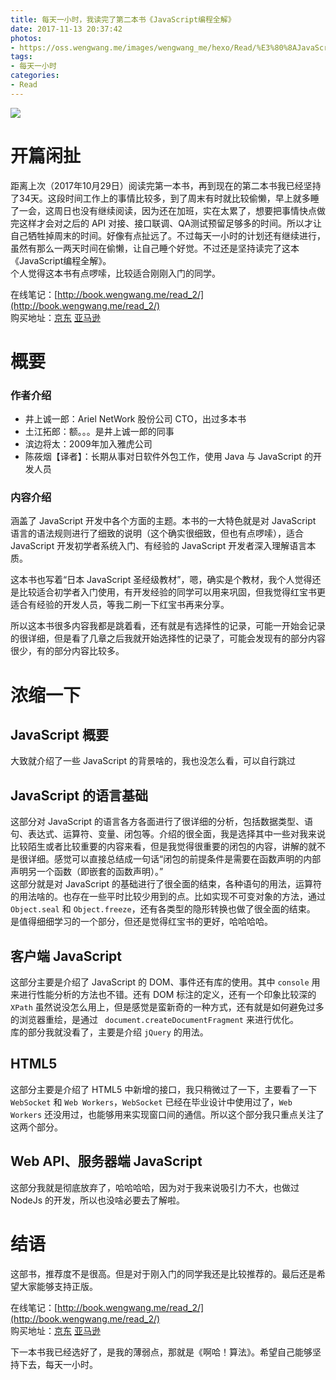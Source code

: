 ```yaml
---
title: 每天一小时，我读完了第二本书《JavaScript编程全解》
date: 2017-11-13 20:37:42
photos:
- https://oss.wengwang.me/images/wengwang_me/hexo/Read/%E3%80%8AJavaScript%E7%BC%96%E7%A8%8B%E5%85%A8%E8%A7%A3%E3%80%8B.jpg
tags:
- 每天一小时
categories:
- Read
---
```


[![](https://badge.juejin.im/entry/5a09ab34f265da430d57844c/likes.svg?style=flat-square)](https://juejin.im/entry/5a09ab34f265da430d57844c/detail)

# 开篇闲扯
距离上次（2017年10月29日）阅读完第一本书，再到现在的第二本书我已经坚持了34天。这段时间工作上的事情比较多，到了周末有时就比较偷懒，早上就多睡了一会，这周日也没有继续阅读，因为还在加班，实在太累了，想要把事情快点做完这样才会对之后的 API 对接、接口联调、QA测试预留足够多的时间。所以才让自己牺牲掉周末的时间。好像有点扯远了。不过每天一小时的计划还有继续进行，虽然有那么一两天时间在偷懒，让自己睡个好觉。不过还是坚持读完了这本《JavaScript编程全解》。  
个人觉得这本书有点啰嗦，比较适合刚刚入门的同学。  
<!-- more -->

在线笔记：[http://book.wengwang.me/read_2/](http://book.wengwang.me/read_2/)  
购买地址：[京东](https://item.jd.com/11361718.html?dist=jd) [亚马逊](https://www.amazon.cn/%E5%9B%BE%E7%81%B5%E7%A8%8B%E5%BA%8F%E8%AE%BE%E8%AE%A1%E4%B8%9B%E4%B9%A6-JavaScript%E7%BC%96%E7%A8%8B%E5%85%A8%E8%A7%A3-%E4%BA%95%E4%B8%8A%E8%AF%9A%E4%B8%80%E9%83%8E/dp/B00GWAVZ7O/ref=sr_1_1?ie=UTF8&qid=1510577627&sr=8-1&keywords=JavaScript%E7%BC%96%E7%A8%8B%E5%85%A8%E8%A7%A3)

# 概要

### 作者介绍

- 井上诚一郎：Ariel NetWork 股份公司 CTO，出过多本书
- 土江拓郎：额。。。是井上诚一郎的同事
- 滨边将太：2009年加入雅虎公司
- 陈莜烟【译者】：长期从事对日软件外包工作，使用 Java 与 JavaScript 的开发人员

### 内容介绍

涵盖了 JavaScript 开发中各个方面的主题。本书的一大特色就是对 JavaScript 语言的语法规则进行了细致的说明（这个确实很细致，但也有点啰嗦），适合 JavaScript 开发初学者系统入门、有经验的 JavaScript 开发者深入理解语言本质。  

这本书也写着“日本 JavaScript 圣经级教材”，嗯，确实是个教材，我个人觉得还是比较适合初学者入门使用，有开发经验的同学可以用来巩固，但我觉得红宝书更适合有经验的开发人员，等我二刷一下红宝书再来分享。  

所以这本书很多内容我都是跳着看，还有就是有选择性的记录，可能一开始会记录的很详细，但是看了几章之后我就开始选择性的记录了，可能会发现有的部分内容很少，有的部分内容比较多。

# 浓缩一下

## JavaScript 概要
大致就介绍了一些 JavaScript 的背景啥的，我也没怎么看，可以自行跳过

## JavaScript 的语言基础
这部分对 JavaScript 的语言各方各面进行了很详细的分析，包括数据类型、语句、表达式、运算符、变量、闭包等。介绍的很全面，我是选择其中一些对我来说比较陌生或者比较重要的内容来看，但是我觉得很重要的闭包的内容，讲解的就不是很详细。感觉可以直接总结成一句话“闭包的前提条件是需要在函数声明的内部声明另一个函数（即嵌套的函数声明）。”  
这部分就是对 JavaScript 的基础进行了很全面的结束，各种语句的用法，运算符的用法啥的。也存在一些平时比较少用到的点。比如实现不可变对象的方法，通过`Object.seal` 和 `Object.freeze`，还有各类型的隐形转换也做了很全面的结束。  
是值得细细学习的一个部分，但还是觉得红宝书的更好，哈哈哈哈。

## 客户端 JavaScript 
这部分主要是介绍了 JavaScript 的 DOM、事件还有库的使用。其中 `console` 用来进行性能分析的方法也不错。还有 DOM 标注的定义，还有一个印象比较深的 `XPath` 虽然说没怎么用上，但是感觉是蛮新奇的一种方式，还有就是如何避免过多的浏览器重绘，是通过 ` document.createDocumentFragment` 来进行优化。  
库的部分我就没看了，主要是介绍 `jQuery` 的用法。

## HTML5
这部分主要是介绍了 HTML5 中新增的接口，我只稍微过了一下，主要看了一下 `WebSocket` 和 `Web Workers`，`WebSocket` 已经在毕业设计中使用过了，`Web Workers` 还没用过，也能够用来实现窗口间的通信。所以这个部分我只重点关注了这两个部分。

## Web API、服务器端 JavaScript
这部分我就是彻底放弃了，哈哈哈哈，因为对于我来说吸引力不大，也做过 NodeJs 的开发，所以也没啥必要去了解啦。

# 结语
这部书，推荐度不是很高。但是对于刚入门的同学我还是比较推荐的。最后还是希望大家能够支持正版。  

在线笔记：[http://book.wengwang.me/read_2/](http://book.wengwang.me/read_2/)  
购买地址：[京东](https://item.jd.com/11361718.html?dist=jd) [亚马逊](https://www.amazon.cn/%E5%9B%BE%E7%81%B5%E7%A8%8B%E5%BA%8F%E8%AE%BE%E8%AE%A1%E4%B8%9B%E4%B9%A6-JavaScript%E7%BC%96%E7%A8%8B%E5%85%A8%E8%A7%A3-%E4%BA%95%E4%B8%8A%E8%AF%9A%E4%B8%80%E9%83%8E/dp/B00GWAVZ7O/ref=sr_1_1?ie=UTF8&qid=1510577627&sr=8-1&keywords=JavaScript%E7%BC%96%E7%A8%8B%E5%85%A8%E8%A7%A3)

下一本书我已经选好了，是我的薄弱点，那就是《啊哈！算法》。希望自己能够坚持下去，每天一小时。